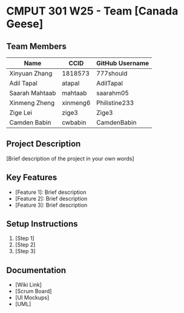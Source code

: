 # CMPUT 301 W25 - Team [Canada Geese]

## Team Members

| Name        | CCID   | GitHub Username |
| ----------- | ------ | --------------- |
| Xinyuan Zhang | 1818573 | 777should    |
| Adil Tapal  | atapal | AdilTapal       |
| Saarah Mahtaab| mahtaab | saarahm05    |
| Xinmeng Zheng | xinmeng6 | Philistine233     |
| Zige Lei | zige3 | Zige3     |
| Camden Babin | cwbabin | CamdenBabin   |

## Project Description

[Brief description of the project in your own words]

## Key Features

- [Feature 1]: Brief description
- [Feature 2]: Brief description
- [Feature 3]: Brief description

## Setup Instructions

1. [Step 1]
2. [Step 2]
3. [Step 3]

## Documentation

- [Wiki Link]
- [Scrum Board]
- [UI Mockups]
- [UML]
